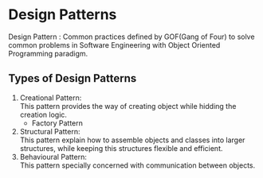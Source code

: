 # Design Patterns
Design Pattern : Common practices defined by GOF(Gang of Four) to solve common problems in Software Engineering with Object Oriented Programming paradigm.
## Types of Design Patterns
1. Creational Pattern:<br/>
    This pattern provides the way of creating object while hidding the creation logic.<br/>
    * Factory Pattern
2. Structural Pattern:<br/>
    This pattern explain how to assemble objects and classes into larger structures, while keeping this structures flexible and efficient.<br/>
3. Behavioural Pattern:<br/>
    This pattern specially concerned with communication between objects.
    

